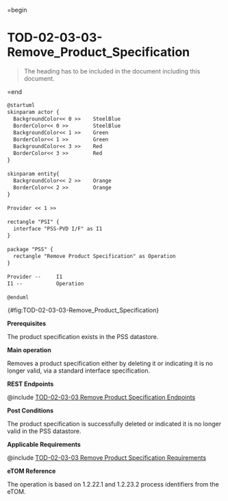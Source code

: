 =begin

# TOD-02-03-03-Remove_Product_Specification

> The heading has to be included in the document including this document.

=end

```plantuml
@startuml
skinparam actor {
  BackgroundColor<< 0 >> 	SteelBlue
  BorderColor<< 0 >> 		SteelBlue
  BackgroundColor<< 1 >> 	Green
  BorderColor<< 1 >> 		Green
  BackgroundColor<< 3 >> 	Red
  BorderColor<< 3 >> 		Red
}

skinparam entity{
  BackgroundColor<< 2 >> 	Orange
  BorderColor<< 2 >> 		Orange
}

Provider << 1 >>

rectangle "PSI" {
  interface "PSS-PVD I/F" as I1
}

package "PSS" {
  rectangle "Remove Product Specification" as Operation
}

Provider --	    I1
I1 --           Operation

@enduml

```

![**TOD-02-03-03**: Remove Product Specification](../../common/pixel.png){#fig:TOD-02-03-03-Remove_Product_Specification}

**Prerequisites**

The product specification exists in the PSS datastore.

**Main operation**

Removes a product specification either by deleting it or indicating it is no longer valid, via a standard interface specification.

**REST Endpoints**

@include [TOD-02-03-03 Remove Product Specification Endpoints](endpoints/TOD-02-03-03-Remove_Product_Specification-endpoints.md)

**Post Conditions**

The product specification is successfully deleted or indicated it is no longer valid in the PSS datastore.

**Applicable Requirements**

@include [TOD-02-03-03 Remove Product Specification Requirements](requirements/TOD-02-03-03-Remove_Product_Specification-requirements.md)

**eTOM Reference**

The operation is based on 1.2.22.1 and 1.2.23.2 process identifiers from the eTOM.
